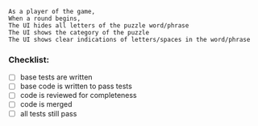 ```
As a player of the game,
When a round begins,
The UI hides all letters of the puzzle word/phrase
The UI shows the category of the puzzle
The UI shows clear indications of letters/spaces in the word/phrase
```

### Checklist:

- [ ] base tests are written
- [ ] base code is written to pass tests
- [ ] code is reviewed for completeness
- [ ] code is merged
- [ ] all tests still pass
